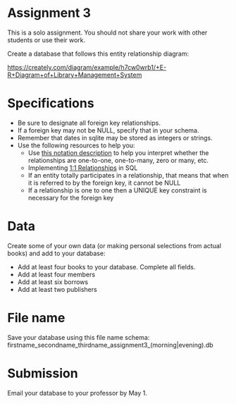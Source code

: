 # Assignment 3

This is a solo assignment.  You should not share your work with other students or use their work.  

Create a database that follows this entity relationship diagram:

https://creately.com/diagram/example/h7cw0wrb1/+E-R+Diagram+of+Library+Management+System

# Specifications

* Be sure to designate all foreign key relationships.
* If a foreign key may not be NULL, specify that in your schema.
* Remember that dates in sqlite may be stored as integers or strings.
* Use the following resources to help you:
  - Use [this notation description](https://www.lucidchart.com/pages/ER-diagram-symbols-and-meaning) to help you interpret whether the relationships are one-to-one, one-to-many, zero or many, etc.
  - Implementing [1:1 Relationships](http://www.databaseprimer.com/pages/relationship_1to1/) in SQL
  - If an entity totally participates in a relationship, that means that when it is referred to by the foreign key, it cannot be NULL
  - If a relationship is one to one then a UNIQUE key constraint is necessary for the foreign key

# Data

Create some of your own data (or making personal selections from actual books) and add to your database:
* Add at least four books to your database.  Complete all fields.
* Add at least four members
* Add at least six borrows
* Add at least two publishers

# File name
Save your database using this file name schema:
firstname_secondname_thirdname_assignment3_(morning|evening).db

# Submission

Email your database to your professor by May 1.
